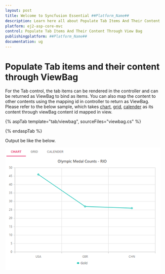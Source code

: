 ```yaml
---
layout: post
title: Welcome to Syncfusion Essential ##Platform_Name##
description: Learn here all about Populate Tab Items And Their Content Through View Bag of Syncfusion Essential ##Platform_Name## widgets based on HTML5 and jQuery.
platform: ej2-asp-core-mvc
control: Populate Tab Items And Their Content Through View Bag
publishingplatform: ##Platform_Name##
documentation: ug
---
```



# Populate Tab items and their content through ViewBag

For the Tab control, the tab items can be rendered in the controller and can be returned as ViewBag to bind as items. You can also map the content to other contents using the mapping id in controller to return as ViewBag.
Please refer to the below sample, which takes [chart](../../chart), [grid](../../grid), [calender](../../calendar) as its content through viewBag content id mapped in view.

{% aspTab template="tab/viewbag", sourceFiles="viewbag.cs" %}

{% endaspTab %}

Output be like the below.

![content template](../images/viewbag.PNG)
